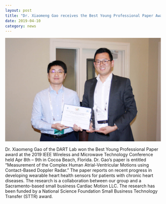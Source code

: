 ```yaml
---
layout: post
title: "Dr. Xiaomeng Gao receives the Best Young Professional Paper Award at WAMICON2019 "
date: 2019-04-10
category: news
---
```


![alt text](/images/xiaomeng.jpg)

Dr. Xiaomeng Gao of the DART Lab won the Best Young Professional Paper award at the 2019 IEEE Wireless and Microwave Technology Conference held Apr 8th – 9th in Cocoa Beach, Florida. Dr. Gao’s paper is entitled “Measurement of the Complex Human Atrial-Ventricular Motions using Contact-Based Doppler Radar.” The paper reports on recent progress in developing wearable heart health sensors for patients with chronic heart diseases. The research is a collaboration between our group and a Sacramento-based small business Cardiac Motion LLC. The research has been funded by a National Science Foundation Small Business Technology Transfer (STTR) award.
